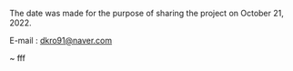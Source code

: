The date was made for the purpose of sharing the project on October 21, 2022.

E-mail : dkro91@naver.com

~
fff
